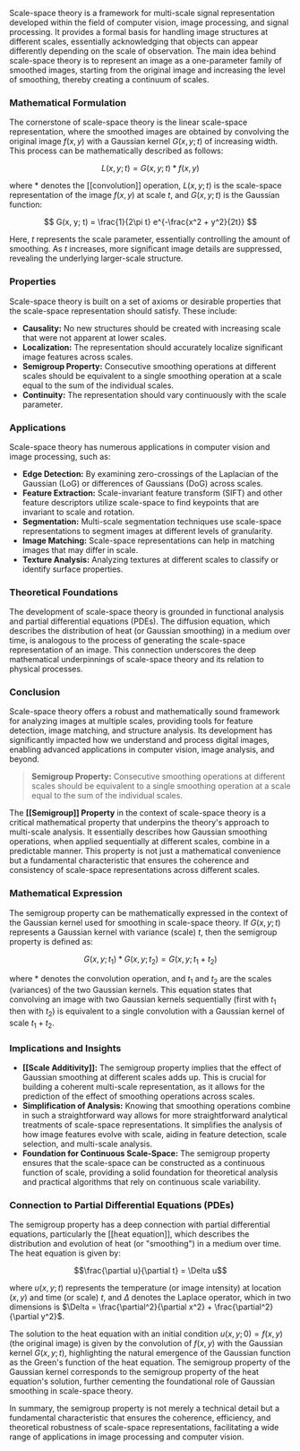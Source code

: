 Scale-space theory is a framework for multi-scale signal representation developed within the field of computer vision, image processing, and signal processing. It provides a formal basis for handling image structures at different scales, essentially acknowledging that objects can appear differently depending on the scale of observation. The main idea behind scale-space theory is to represent an image as a one-parameter family of smoothed images, starting from the original image and increasing the level of smoothing, thereby creating a continuum of scales.

### Mathematical Formulation

The cornerstone of scale-space theory is the linear scale-space representation, where the smoothed images are obtained by convolving the original image $f(x,y)$ with a Gaussian kernel $G(x, y; t)$ of increasing width. This process can be mathematically described as follows:

$$ L(x, y; t) = G(x, y; t) * f(x, y) $$

where $*$ denotes the [[convolution]] operation, $L(x, y; t)$ is the scale-space representation of the image $f(x,y)$ at scale $t$, and $G(x, y; t)$ is the Gaussian function:

$$ G(x, y; t) = \frac{1}{2\pi t} e^{-\frac{x^2 + y^2}{2t}} $$

Here, $t$ represents the scale parameter, essentially controlling the amount of smoothing. As $t$ increases, more significant image details are suppressed, revealing the underlying larger-scale structure.

### Properties

Scale-space theory is built on a set of axioms or desirable properties that the scale-space representation should satisfy. These include:

- **Causality:** No new structures should be created with increasing scale that were not apparent at lower scales.
- **Localization:** The representation should accurately localize significant image features across scales.
- **Semigroup Property:** Consecutive smoothing operations at different scales should be equivalent to a single smoothing operation at a scale equal to the sum of the individual scales.
- **Continuity:** The representation should vary continuously with the scale parameter.

### Applications

Scale-space theory has numerous applications in computer vision and image processing, such as:

- **Edge Detection:** By examining zero-crossings of the Laplacian of the Gaussian (LoG) or differences of Gaussians (DoG) across scales.
- **Feature Extraction:** Scale-invariant feature transform (SIFT) and other feature descriptors utilize scale-space to find keypoints that are invariant to scale and rotation.
- **Segmentation:** Multi-scale segmentation techniques use scale-space representations to segment images at different levels of granularity.
- **Image Matching:** Scale-space representations can help in matching images that may differ in scale.
- **Texture Analysis:** Analyzing textures at different scales to classify or identify surface properties.

### Theoretical Foundations

The development of scale-space theory is grounded in functional analysis and partial differential equations (PDEs). The diffusion equation, which describes the distribution of heat (or Gaussian smoothing) in a medium over time, is analogous to the process of generating the scale-space representation of an image. This connection underscores the deep mathematical underpinnings of scale-space theory and its relation to physical processes.

### Conclusion

Scale-space theory offers a robust and mathematically sound framework for analyzing images at multiple scales, providing tools for feature detection, image matching, and structure analysis. Its development has significantly impacted how we understand and process digital images, enabling advanced applications in computer vision, image analysis, and beyond.

>**Semigroup Property:** Consecutive smoothing operations at different scales should be equivalent to a single smoothing operation at a scale equal to the sum of the individual scales.

The **[[Semigroup]] Property** in the context of scale-space theory is a critical mathematical property that underpins the theory's approach to multi-scale analysis. It essentially describes how Gaussian smoothing operations, when applied sequentially at different scales, combine in a predictable manner. This property is not just a mathematical convenience but a fundamental characteristic that ensures the coherence and consistency of scale-space representations across different scales.

### Mathematical Expression

The semigroup property can be mathematically expressed in the context of the Gaussian kernel used for smoothing in scale-space theory. If $G(x, y; t)$ represents a Gaussian kernel with variance (scale) $t$, then the semigroup property is defined as:

$$G(x, y; t_1) * G(x, y; t_2) = G(x, y; t_1 + t_2)$$

where $*$ denotes the convolution operation, and $t_1$ and $t_2$ are the scales (variances) of the two Gaussian kernels. This equation states that convolving an image with two Gaussian kernels sequentially (first with $t_1$ then with $t_2$) is equivalent to a single convolution with a Gaussian kernel of scale $t_1 + t_2$.

### Implications and Insights

- **[[Scale Additivity]]:** The semigroup property implies that the effect of Gaussian smoothing at different scales adds up. This is crucial for building a coherent multi-scale representation, as it allows for the prediction of the effect of smoothing operations across scales.
- **Simplification of Analysis:** Knowing that smoothing operations combine in such a straightforward way allows for more straightforward analytical treatments of scale-space representations. It simplifies the analysis of how image features evolve with scale, aiding in feature detection, scale selection, and multi-scale analysis.
- **Foundation for Continuous Scale-Space:** The semigroup property ensures that the scale-space can be constructed as a continuous function of scale, providing a solid foundation for theoretical analysis and practical algorithms that rely on continuous scale variability.

### Connection to Partial Differential Equations (PDEs)

The semigroup property has a deep connection with partial differential equations, particularly the [[heat equation]], which describes the distribution and evolution of heat (or "smoothing") in a medium over time. The heat equation is given by:

$$\frac{\partial u}{\partial t} = \Delta u$$

where $u(x, y; t)$ represents the temperature (or image intensity) at location $(x, y)$ and time (or scale) $t$, and $\Delta$ denotes the Laplace operator, which in two dimensions is $\Delta = \frac{\partial^2}{\partial x^2} + \frac{\partial^2}{\partial y^2}$.

The solution to the heat equation with an initial condition $u(x, y; 0) = f(x, y)$ (the original image) is given by the convolution of $f(x, y)$ with the Gaussian kernel $G(x, y; t)$, highlighting the natural emergence of the Gaussian function as the Green's function of the heat equation. The semigroup property of the Gaussian kernel corresponds to the semigroup property of the heat equation's solution, further cementing the foundational role of Gaussian smoothing in scale-space theory.

In summary, the semigroup property is not merely a technical detail but a fundamental characteristic that ensures the coherence, efficiency, and theoretical robustness of scale-space representations, facilitating a wide range of applications in image processing and computer vision.